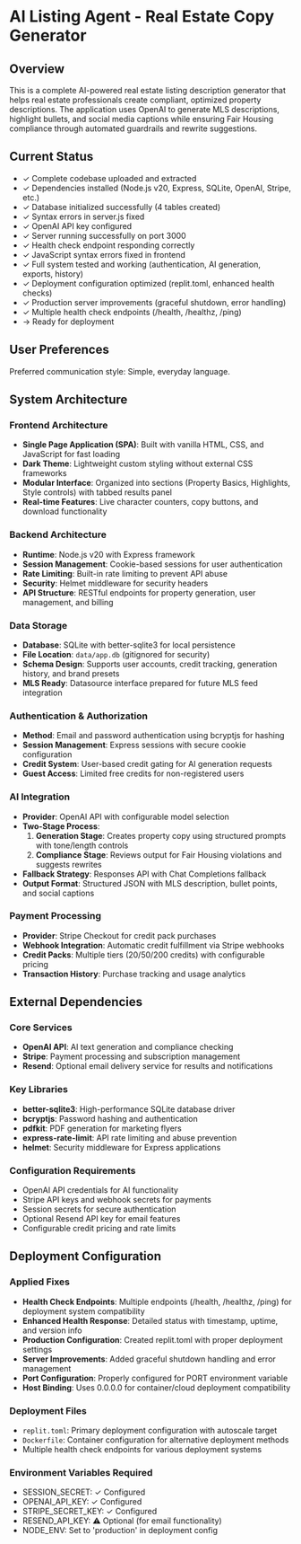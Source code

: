 # AI Listing Agent - Real Estate Copy Generator

## Overview

This is a complete AI-powered real estate listing description generator that helps real estate professionals create compliant, optimized property descriptions. The application uses OpenAI to generate MLS descriptions, highlight bullets, and social media captions while ensuring Fair Housing compliance through automated guardrails and rewrite suggestions.

## Current Status
- ✓ Complete codebase uploaded and extracted
- ✓ Dependencies installed (Node.js v20, Express, SQLite, OpenAI, Stripe, etc.)
- ✓ Database initialized successfully (4 tables created)
- ✓ Syntax errors in server.js fixed
- ✓ OpenAI API key configured
- ✓ Server running successfully on port 3000
- ✓ Health check endpoint responding correctly
- ✓ JavaScript syntax errors fixed in frontend
- ✓ Full system tested and working (authentication, AI generation, exports, history)
- ✓ Deployment configuration optimized (replit.toml, enhanced health checks)
- ✓ Production server improvements (graceful shutdown, error handling)
- ✓ Multiple health check endpoints (/health, /healthz, /ping)
- → Ready for deployment

## User Preferences

Preferred communication style: Simple, everyday language.

## System Architecture

### Frontend Architecture
- **Single Page Application (SPA)**: Built with vanilla HTML, CSS, and JavaScript for fast loading
- **Dark Theme**: Lightweight custom styling without external CSS frameworks
- **Modular Interface**: Organized into sections (Property Basics, Highlights, Style controls) with tabbed results panel
- **Real-time Features**: Live character counters, copy buttons, and download functionality

### Backend Architecture
- **Runtime**: Node.js v20 with Express framework
- **Session Management**: Cookie-based sessions for user authentication
- **Rate Limiting**: Built-in rate limiting to prevent API abuse
- **Security**: Helmet middleware for security headers
- **API Structure**: RESTful endpoints for property generation, user management, and billing

### Data Storage
- **Database**: SQLite with better-sqlite3 for local persistence
- **File Location**: `data/app.db` (gitignored for security)
- **Schema Design**: Supports user accounts, credit tracking, generation history, and brand presets
- **MLS Ready**: Datasource interface prepared for future MLS feed integration

### Authentication & Authorization
- **Method**: Email and password authentication using bcryptjs for hashing
- **Session Management**: Express sessions with secure cookie configuration
- **Credit System**: User-based credit gating for AI generation requests
- **Guest Access**: Limited free credits for non-registered users

### AI Integration
- **Provider**: OpenAI API with configurable model selection
- **Two-Stage Process**:
  1. **Generation Stage**: Creates property copy using structured prompts with tone/length controls
  2. **Compliance Stage**: Reviews output for Fair Housing violations and suggests rewrites
- **Fallback Strategy**: Responses API with Chat Completions fallback
- **Output Format**: Structured JSON with MLS description, bullet points, and social captions

### Payment Processing
- **Provider**: Stripe Checkout for credit pack purchases
- **Webhook Integration**: Automatic credit fulfillment via Stripe webhooks
- **Credit Packs**: Multiple tiers (20/50/200 credits) with configurable pricing
- **Transaction History**: Purchase tracking and usage analytics

## External Dependencies

### Core Services
- **OpenAI API**: AI text generation and compliance checking
- **Stripe**: Payment processing and subscription management
- **Resend**: Optional email delivery service for results and notifications

### Key Libraries
- **better-sqlite3**: High-performance SQLite database driver
- **bcryptjs**: Password hashing and authentication
- **pdfkit**: PDF generation for marketing flyers
- **express-rate-limit**: API rate limiting and abuse prevention
- **helmet**: Security middleware for Express applications

### Configuration Requirements
- OpenAI API credentials for AI functionality
- Stripe API keys and webhook secrets for payments
- Session secrets for secure authentication
- Optional Resend API key for email features
- Configurable credit pricing and rate limits

## Deployment Configuration

### Applied Fixes
- **Health Check Endpoints**: Multiple endpoints (/health, /healthz, /ping) for deployment system compatibility
- **Enhanced Health Response**: Detailed status with timestamp, uptime, and version info
- **Production Configuration**: Created replit.toml with proper deployment settings
- **Server Improvements**: Added graceful shutdown handling and error management
- **Port Configuration**: Properly configured for PORT environment variable
- **Host Binding**: Uses 0.0.0.0 for container/cloud deployment compatibility

### Deployment Files
- `replit.toml`: Primary deployment configuration with autoscale target
- `Dockerfile`: Container configuration for alternative deployment methods
- Multiple health check endpoints for various deployment systems

### Environment Variables Required
- SESSION_SECRET: ✓ Configured
- OPENAI_API_KEY: ✓ Configured  
- STRIPE_SECRET_KEY: ✓ Configured
- RESEND_API_KEY: ⚠ Optional (for email functionality)
- NODE_ENV: Set to 'production' in deployment config